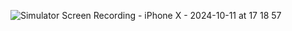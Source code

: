 ![Simulator Screen Recording - iPhone X - 2024-10-11 at 17 18 57](https://github.com/user-attachments/assets/7bc3cb17-79d0-4297-9876-4f3ca4d759d8)
